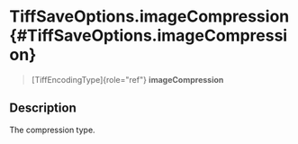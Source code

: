 TiffSaveOptions.imageCompression {#TiffSaveOptions.imageCompression}
================================

> [TiffEncodingType]{role="ref"} **imageCompression**

Description
-----------

The compression type.
